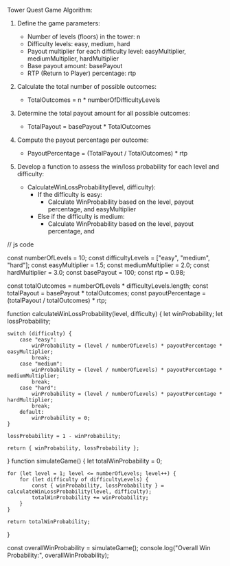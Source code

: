 Tower Quest Game Algorithm:

1. Define the game parameters:
   - Number of levels (floors) in the tower: n
   - Difficulty levels: easy, medium, hard
   - Payout multiplier for each difficulty level: easyMultiplier, mediumMultiplier, hardMultiplier
   - Base payout amount: basePayout
   - RTP (Return to Player) percentage: rtp

2. Calculate the total number of possible outcomes:
   - TotalOutcomes = n * numberOfDifficultyLevels

3. Determine the total payout amount for all possible outcomes:
   - TotalPayout = basePayout * TotalOutcomes

4. Compute the payout percentage per outcome:
   - PayoutPercentage = (TotalPayout / TotalOutcomes) * rtp

5. Develop a function to assess the win/loss probability for each level and difficulty:
   - CalculateWinLossProbability(level, difficulty):
     - If the difficulty is easy:
         - Calculate WinProbability based on the level, payout percentage, and easyMultiplier
     - Else if the difficulty is medium:
         - Calculate WinProbability based on the level, payout percentage, and



// js code 


const numberOfLevels = 10;
const difficultyLevels = ["easy", "medium", "hard"];
const easyMultiplier = 1.5;
const mediumMultiplier = 2.0;
const hardMultiplier = 3.0;
const basePayout = 100;
const rtp = 0.98; 

const totalOutcomes = numberOfLevels * difficultyLevels.length;
const totalPayout = basePayout * totalOutcomes;
const payoutPercentage = (totalPayout / totalOutcomes) * rtp;

function calculateWinLossProbability(level, difficulty) {
    let winProbability;
    let lossProbability;

    switch (difficulty) {
        case "easy":
            winProbability = (level / numberOfLevels) * payoutPercentage * easyMultiplier;
            break;
        case "medium":
            winProbability = (level / numberOfLevels) * payoutPercentage * mediumMultiplier;
            break;
        case "hard":
            winProbability = (level / numberOfLevels) * payoutPercentage * hardMultiplier;
            break;
        default:
            winProbability = 0;
    }

    lossProbability = 1 - winProbability;

    return { winProbability, lossProbability };
}
function simulateGame() {
    let totalWinProbability = 0;

    for (let level = 1; level <= numberOfLevels; level++) {
        for (let difficulty of difficultyLevels) {
            const { winProbability, lossProbability } = calculateWinLossProbability(level, difficulty);
            totalWinProbability += winProbability;
        }
    }

    return totalWinProbability;
}

<!-- function call  -->
const overallWinProbability = simulateGame();
console.log("Overall Win Probability:", overallWinProbability);
